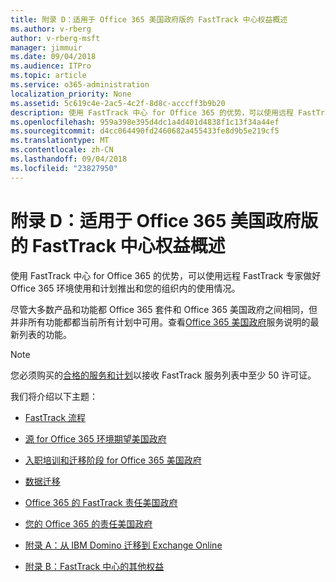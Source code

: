 ```yaml
---
title: 附录 D：适用于 Office 365 美国政府版的 FastTrack 中心权益概述
ms.author: v-rberg
author: v-rberg-msft
manager: jimmuir
ms.date: 09/04/2018
ms.audience: ITPro
ms.topic: article
ms.service: o365-administration
localization_priority: None
ms.assetid: 5c619c4e-2ac5-4c2f-8d8c-acccff3b9b20
description: 使用 FastTrack 中心 for Office 365 的优势，可以使用远程 FastTrack 专家做好 Office 365 环境使用和计划推出和您的组织内的使用情况。
ms.openlocfilehash: 959a398e395d4dc1a4d401d4838f1c13f34a44ef
ms.sourcegitcommit: d4cc064490fd2460682a455433fe8d9b5e219cf5
ms.translationtype: MT
ms.contentlocale: zh-CN
ms.lasthandoff: 09/04/2018
ms.locfileid: "23827950"
---
```

# <a name="appendix-d-fasttrack-center-benefit-overview-for-office-365-us-government"></a>附录 D：适用于 Office 365 美国政府版的 FastTrack 中心权益概述

使用 FastTrack 中心 for Office 365 的优势，可以使用远程 FastTrack 专家做好 Office 365 环境使用和计划推出和您的组织内的使用情况。 
  
尽管大多数产品和功能都 Office 365 套件和 Office 365 美国政府之间相同，但并非所有功能都都当前所有计划中可用。查看[Office 365 美国政府](https://aka.ms/aboutgovcloud)服务说明的最新列表的功能。

> [!NOTE]
>您必须购买的[合格的服务和计划](eligible-services-and-plans.md)以接收 FastTrack 服务列表中至少 50 许可证。  

我们将介绍以下主题：

- [FastTrack 流程](fasttrack-process.md)
    
- [源 for Office 365 环境期望美国政府](US-Gov-appendix-source-environment-expectations.md)
    
- [入职培训和迁移阶段 for Office 365 美国政府](US-Gov-appendix-onboarding-and-migration.md)

- [数据迁移](data-migration.md)
    
- [Office 365 的 FastTrack 责任美国政府](US-Gov-appendix-fasttrack-responsibilities.md)
    
- [您的 Office 365 的责任美国政府](US-Gov-appendix-your-responsibilities.md)
 
- [附录 A：从 IBM Domino 迁移到 Exchange Online](from-ibm-domino-to-exchange-online.md)
    
- [附录 B：FastTrack 中心的其他权益](fasttrack-additional-benefits.md)


